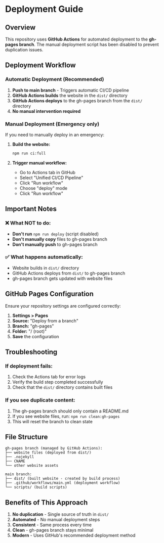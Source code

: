 # Deployment Guide

## Overview

This repository uses **GitHub Actions** for automated deployment to the **gh-pages branch**. The manual deployment script has been disabled to prevent duplication issues.

## Deployment Workflow

### Automatic Deployment (Recommended)

1. **Push to main branch** - Triggers automatic CI/CD pipeline
2. **GitHub Actions builds** the website in the `dist/` directory
3. **GitHub Actions deploys** to the gh-pages branch from the `dist/` directory
4. **No manual intervention required**

### Manual Deployment (Emergency only)

If you need to manually deploy in an emergency:

1. **Build the website:**
   ```bash
   npm run ci:full
   ```

2. **Trigger manual workflow:**
   - Go to Actions tab in GitHub
   - Select "Unified CI/CD Pipeline"
   - Click "Run workflow"
   - Choose "deploy" mode
   - Click "Run workflow"

## Important Notes

### ❌ What NOT to do:
- **Don't run** `npm run deploy` (script disabled)
- **Don't manually copy** files to gh-pages branch
- **Don't manually push** to gh-pages branch

### ✅ What happens automatically:
- Website builds in `dist/` directory
- GitHub Actions deploys from `dist/` to gh-pages branch
- gh-pages branch gets updated with website files

## GitHub Pages Configuration

Ensure your repository settings are configured correctly:

1. **Settings > Pages**
2. **Source:** "Deploy from a branch"
3. **Branch:** "gh-pages"
4. **Folder:** "/ (root)"
5. **Save** the configuration

## Troubleshooting

### If deployment fails:
1. Check the Actions tab for error logs
2. Verify the build step completed successfully
3. Check that the `dist/` directory contains built files

### If you see duplicate content:
1. The gh-pages branch should only contain a README.md
2. If you see website files, run: `npm run clean:gh-pages`
3. This will reset the branch to clean state

## File Structure

```
gh-pages branch (managed by GitHub Actions):
├── website files (deployed from dist/)
├── .nojekyll
├── CNAME
└── other website assets

main branch:
├── dist/ (built website - created by build process)
├── .github/workflows/main.yml (deployment workflow)
└── scripts/ (build scripts)
```

## Benefits of This Approach

1. **No duplication** - Single source of truth in `dist/`
2. **Automated** - No manual deployment steps
3. **Consistent** - Same process every time
4. **Clean** - gh-pages branch stays minimal
5. **Modern** - Uses GitHub's recommended deployment method
